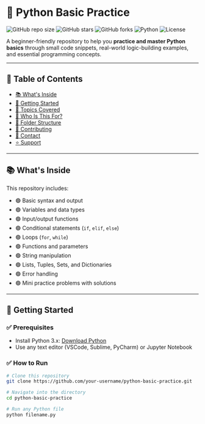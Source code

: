 # 🐍 Python Basic Practice

![GitHub repo size](https://img.shields.io/github/repo-size/your-username/python-basic-practice)
![GitHub stars](https://img.shields.io/github/stars/your-username/python-basic-practice?style=social)
![GitHub forks](https://img.shields.io/github/forks/your-username/python-basic-practice?style=social)
![Python](https://img.shields.io/badge/python-3.x-blue.svg)
![License](https://img.shields.io/github/license/your-username/python-basic-practice)

A beginner-friendly repository to help you **practice and master Python basics** through small code snippets, real-world logic-building examples, and essential programming concepts.

---

## 📑 Table of Contents

- [📚 What's Inside](#-whats-inside)
- [🚀 Getting Started](#-getting-started)
- [🧠 Topics Covered](#-topics-covered)
- [🎯 Who Is This For?](#-who-is-this-for)
- [📁 Folder Structure](#-folder-structure)
- [🤝 Contributing](#-contributing)
- [📧 Contact](#-contact)
- [⭐ Support](#-support)

---

## 📚 What's Inside

This repository includes:

- 🟢 Basic syntax and output
- 🟢 Variables and data types
- 🟢 Input/output functions
- 🟢 Conditional statements (`if`, `elif`, `else`)
- 🟢 Loops (`for`, `while`)
- 🟢 Functions and parameters
- 🟢 String manipulation
- 🟢 Lists, Tuples, Sets, and Dictionaries
- 🟢 Error handling
- 🟢 Mini practice problems with solutions

---

## 🚀 Getting Started

### ✅ Prerequisites

- Install Python 3.x: [Download Python](https://www.python.org/downloads/)
- Use any text editor (VSCode, Sublime, PyCharm) or Jupyter Notebook

### ✅ How to Run

```bash
# Clone this repository
git clone https://github.com/your-username/python-basic-practice.git

# Navigate into the directory
cd python-basic-practice

# Run any Python file
python filename.py
